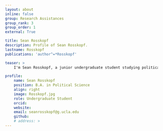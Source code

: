 ```yaml
---
layout: about
inline: false
group: Research Assistances
group_rank: 3
group_order: 1
external: True

title: Sean Rosskopf
description: Profile of Sean Rosskopf.
lastname: Rosskopf
publications: 'author^=*Rosskopf'

teaser: >
    I'm Sean Rosskopf, a junior undergraduate student studying political science at UCLA.

profile:
    name: Sean Rosskopf
    position: B.A. in Political Science
    align: right
    image: Rosskopf.jpg
    role: Undergraduate Student
    orcid: 
    website: 
    email: seanrosskopf@g.ucla.edu
    github: 
    # address: >
---
```

